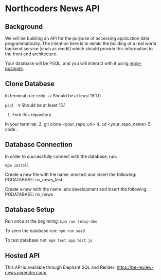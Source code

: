# Northcoders News API

## Background

We will be building an API for the purpose of accessing application data programmatically. The intention here is to mimic the building of a real world backend service (such as reddit) which should provide this information to the front end architecture.

Your database will be PSQL, and you will interact with it using [node-postgres](https://node-postgres.com/).

## Clone Database

In terminal run:
```node -v```
Should be at least 19.1.0

```psql -V```
Should be at least 15.1

1. Fork this repository.

In your terminal:
2. git clone <your_repo_url>
4. cd <your_repo_name>
5. code .

## Database Connection

In order to successfully connect with the database, run:

```npm install```

Create a new file with the name .env.test and insert the following:
PGDATABASE: nc_news_test

Create a new with the name .env.development and insert the following:
PGDATABASE: nc_news

## Database Setup

Run once at the beginning:
```npm run setup-dbs```

To seen the database run:
```npm run seed```

To test database run:
```npm test app.test.js``` 

## Hosted API

This API is available through Elephant SQL and Render: https://be-review-news.onrender.com/
